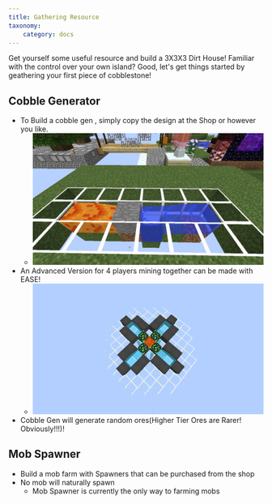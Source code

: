 ```yaml
---
title: Gathering Resource
taxonomy:
    category: docs
---
```


Get yourself some useful resource and build a 3X3X3 Dirt House!
Familiar with the control over your own island? Good, let's get things started by geathering your first piece of cobblestone!

## Cobble Generator
+ To Build a cobble gen , simply copy the design at the Shop or however you like.
  * ![](images/2017-12-10_17.20.00.jpg?classes=caption "Basic Cobblestone Generator")
+ An Advanced Version for 4 players mining together can be made with EASE!
  + ![](images/cobblegen.png "Cobblestone Generator With 4 players support")
+ Cobble Gen will generate random ores(Higher Tier Ores are Rarer! Obviously!!!)!

## Mob Spawner
+ Build a mob farm with Spawners that can be purchased from the shop
+ No mob will naturally spawn
  - Mob Spawner is currently the only way to farming mobs
